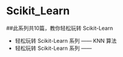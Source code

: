 # Scikit_Learn

##此系列共10篇，教你轻松玩转 Scikit-Learn 

- 轻松玩转 Scikit-Learn 系列 —— KNN 算法 
- 轻松玩转 Scikit-Learn 系列 —— 
